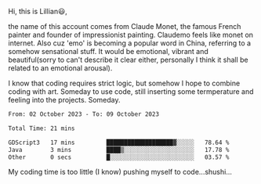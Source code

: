 Hi, this is Lillian😃, 

the name of this account comes from Claude Monet, the famous French painter and founder of impressionist painting. Claudemo feels like monet on internet. Also cuz 'emo' is becoming a popular word in China, referring to a somehow sensational stuff. It would be emotional, vibrant and beautiful(sorry to can't describe it clear either, personally I think it shall be  related to an emotional arousal).

I know that coding requires strict logic, but somehow I hope to combine coding with art. Someday to use code, still inserting some termperature and feeling into the projects. Someday.


<!--START_SECTION:waka-->

```txt
From: 02 October 2023 - To: 09 October 2023

Total Time: 21 mins

GDScript3   17 mins         ███████████████████▓░░░░░   78.64 %
Java        3 mins          ████▒░░░░░░░░░░░░░░░░░░░░   17.78 %
Other       0 secs          █░░░░░░░░░░░░░░░░░░░░░░░░   03.57 %
```

<!--END_SECTION:waka-->

My coding time is too little (I know)
pushing myself to code...shushi...
